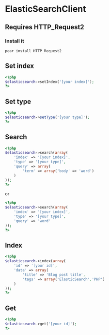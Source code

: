 ElasticSearchClient
===================

## Requires HTTP_Request2

### Install it

```pear install HTTP_Request2```

## Set index
```php
<?php
$elasticsearch->setIndex('[your index]');
?>
```

## Set type
```php
<?php
$elasticsearch->setType('[your type]');
?>
```

## Search
```php
<?php
$elasticsearch->search(array(
    'index' => '[your index]',
    'type' => '[your type]',
    'query' => array(
        'term' => array('body' => 'word')
    )
));
?>
```

or

```php
<?php
$elasticsearch->search(array(
    'index' => '[your index]',
    'type' => '[your type]',
    'query' => 'word'
));
?>
```

## Index
```php
<?php
$elasticsearch->index(array(
    'id' => '[your id]',
    'data' => array(
        'title' => 'Blog post title',
        'tags' => array('ElasticSearch','PHP')
    )
));
?>
```

## Get
```php
<?php
$elasticsearch->get('[your id]');
?>
```